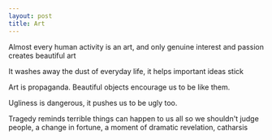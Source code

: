 ```yaml
---
layout: post
title: Art
---
```



Almost every human activity is an art, and only genuine interest and passion creates beautiful art

It washes away the dust of everyday life, it helps important ideas stick

Art is propaganda. Beautiful objects encourage us to be like them. 

Ugliness is dangerous, it pushes us to be ugly too. 

Tragedy reminds terrible things can happen to us all so we shouldn't judge people, a change in fortune, a moment of dramatic revelation, catharsis

